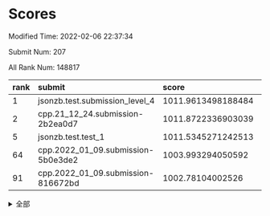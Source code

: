 # Scores

Modified Time: 2022-02-06 22:37:34

Submit Num: 207

All Rank Num: 148817

| rank |               submit               |       score        |       sigma        | pk_num |
| :--- | :--------------------------------- | :----------------- | :----------------- | :----- |
| 1    | jsonzb.test.submission_level_4     | 1011.9613498188484 | 0.7767467181400443 | 2872   |
| 2    | cpp.21_12_24.submission-2b2ea0d7   | 1011.8722336903039 | 0.7583643578812056 | 2878   |
| 5    | jsonzb.test.test_1                 | 1011.5345271242513 | 0.794992353746753  | 2876   |
| 64   | cpp.2022_01_09.submission-5b0e3de2 | 1003.993294050592  | 0.7036650866476526 | 2879   |
| 91   | cpp.2022_01_09.submission-816672bd | 1002.78104002526   | 0.720909759328112  | 2878   |


<details>
<summary>全部</summary>

| rank |                 submit                 |       score        |       sigma        | pk_num |
| :--- | :------------------------------------- | :----------------- | :----------------- | :----- |
| 1    | jsonzb.test.submission_level_4         | 1011.9613498188484 | 0.7767467181400443 | 2872   |
| 2    | cpp.21_12_24.submission-2b2ea0d7       | 1011.8722336903039 | 0.7583643578812056 | 2878   |
| 3    | gobigger.level_3.submission_level_3_6  | 1011.6833017026685 | 0.7733612058059229 | 2877   |
| 4    | gobigger.level_3.submission_level_3_12 | 1011.6470924823752 | 0.7734954873025136 | 2871   |
| 5    | jsonzb.test.test_1                     | 1011.5345271242513 | 0.794992353746753  | 2876   |
| 6    | gobigger.level_3.submission_level_3_44 | 1011.3980320167433 | 0.7861234416587486 | 2876   |
| 7    | gobigger.level_3.submission_level_3_30 | 1011.2069325808457 | 0.7953129874410725 | 2874   |
| 8    | gobigger.level_3.submission_level_3_25 | 1011.1572750568704 | 0.7843410247532384 | 2880   |
| 9    | gobigger.level_3.submission_level_3_13 | 1011.1332112673853 | 0.7598242650722783 | 2879   |
| 10   | gobigger.level_3.submission_level_3_38 | 1011.1032927648994 | 0.7666549890465734 | 2873   |
| 11   | gobigger.level_3.submission_level_3_45 | 1010.8192808273421 | 0.7729995072014382 | 2874   |
| 12   | gobigger.level_3.submission_level_3_8  | 1010.8141552576425 | 0.7722775333633793 | 2879   |
| 13   | gobigger.level_3.submission_level_3_5  | 1010.7826989935146 | 0.7760102255093186 | 2871   |
| 14   | gobigger.level_3.submission_level_3_35 | 1010.7655934504004 | 0.7807771253124366 | 2870   |
| 15   | gobigger.level_3.submission_level_3_33 | 1010.7532288773976 | 0.7739675011851156 | 2882   |
| 16   | gobigger.level_3.submission_level_3_37 | 1010.7348875474712 | 0.7677038768549331 | 2876   |
| 17   | gobigger.level_3.submission_level_3_42 | 1010.7319297773573 | 0.7445270194864897 | 2882   |
| 18   | gobigger.level_3.submission_level_3_23 | 1010.6315707544059 | 0.7613083568929527 | 2878   |
| 19   | gobigger.level_3.submission_level_3_48 | 1010.585472585242  | 0.7618246486959388 | 2872   |
| 20   | gobigger.level_3.submission_level_3_34 | 1010.5666215229603 | 0.7501228008207906 | 2878   |
| 21   | gobigger.level_3.submission_level_3_22 | 1010.3982325320195 | 0.7524284999223456 | 2875   |
| 22   | gobigger.level_3.submission_level_3_19 | 1010.3214035461882 | 0.7485983622908926 | 2878   |
| 23   | gobigger.level_3.submission_level_3_39 | 1010.2181202622855 | 0.7663705065342377 | 2877   |
| 24   | gobigger.level_3.submission_level_3_9  | 1010.2151369792597 | 0.7431730139659938 | 2878   |
| 25   | gobigger.level_3.submission_level_3_17 | 1010.1889748233945 | 0.7460868174794916 | 2880   |
| 26   | gobigger.level_3.submission_level_3_2  | 1010.1683390874502 | 0.7231014781929225 | 2874   |
| 27   | gobigger.level_3.submission_level_3_21 | 1010.1678927695797 | 0.7823864426926704 | 2874   |
| 28   | gobigger.level_3.submission_level_3_3  | 1010.1595613266554 | 0.7785917640268472 | 2877   |
| 29   | gobigger.level_3.submission_level_3_15 | 1010.1338530926683 | 0.7415992221211846 | 2871   |
| 30   | gobigger.level_3.submission_level_3_31 | 1010.0940356472288 | 0.7516262217948555 | 2876   |
| 31   | gobigger.level_3.submission_level_3_29 | 1010.0570695813428 | 0.7540146591176738 | 2875   |
| 32   | gobigger.level_3.submission_level_3_41 | 1010.0569704215483 | 0.7677440321892479 | 2879   |
| 33   | gobigger.level_3.submission_level_3_43 | 1009.8099395706573 | 0.7449365921345229 | 2879   |
| 34   | gobigger.level_3.submission_level_3_49 | 1009.708149686961  | 0.7536160611990724 | 2874   |
| 35   | gobigger.level_3.submission_level_3_16 | 1009.6892687514372 | 0.7621507417846789 | 2873   |
| 36   | gobigger.level_3.submission_level_3_18 | 1009.6827471126112 | 0.7320888623169864 | 2877   |
| 37   | gobigger.level_3.submission_level_3_36 | 1009.6092719288433 | 0.7613176180588124 | 2880   |
| 38   | gobigger.level_3.submission_level_3_4  | 1009.5231333393508 | 0.737268876367152  | 2877   |
| 39   | gobigger.level_3.submission_level_3_32 | 1009.5108059779376 | 0.7545437715158265 | 2875   |
| 40   | gobigger.level_3.submission_level_3_7  | 1009.4985550164818 | 0.749557514286752  | 2876   |
| 41   | gobigger.level_3.submission_level_3_46 | 1009.4825916792806 | 0.7575294901867152 | 2873   |
| 42   | gobigger.level_3.submission_level_3_47 | 1009.3969182811984 | 0.7464488519551487 | 2876   |
| 43   | gobigger.level_3.submission_level_3_40 | 1009.3686419135896 | 0.7511246857016433 | 2874   |
| 44   | gobigger.level_3.submission_level_3_10 | 1009.2642309883754 | 0.7322730156761459 | 2876   |
| 45   | gobigger.level_3.submission_level_3_27 | 1009.1652282410968 | 0.7434784425359312 | 2874   |
| 46   | gobigger.level_3.submission_level_3_24 | 1009.0918056980294 | 0.7639397586712349 | 2879   |
| 47   | gobigger.level_3.submission_level_3_28 | 1009.0580013614723 | 0.7534989036911053 | 2870   |
| 48   | gobigger.level_3.submission_level_3_0  | 1008.8577138952141 | 0.7590720118129884 | 2877   |
| 49   | gobigger.level_3.submission_level_3_14 | 1008.7480786721917 | 0.7438211648100103 | 2876   |
| 50   | gobigger.level_3.submission_level_3_1  | 1008.6846553084528 | 0.7550216955123346 | 2878   |
| 51   | gobigger.level_3.submission_level_3_26 | 1008.4049218568788 | 0.7280027870211175 | 2875   |
| 52   | gobigger.level_3.submission_level_3_11 | 1008.2973471125455 | 0.7430131216405322 | 2878   |
| 53   | gobigger.level_3.submission_level_3_20 | 1008.2873808584702 | 0.740727631094886  | 2875   |
| 54   | gobigger.level_1.submission_level_1_39 | 1005.3994760858322 | 0.7262242105003395 | 2876   |
| 55   | gobigger.level_1.submission_level_1_23 | 1004.5439625581384 | 0.7252331309755957 | 2880   |
| 56   | gobigger.level_1.submission_level_1_32 | 1004.4095130607386 | 0.7209341089442293 | 2877   |
| 57   | gobigger.level_1.submission_level_1_1  | 1004.3514150687341 | 0.7388586759265816 | 2878   |
| 58   | gobigger.level_1.submission_level_1_42 | 1004.1653263161031 | 0.7251657635743253 | 2873   |
| 59   | gobigger.level_1.submission_level_1_21 | 1004.1388208760742 | 0.7221744902438456 | 2875   |
| 60   | gobigger.level_1.submission_level_1_9  | 1004.1069214884319 | 0.7232510183819102 | 2870   |
| 61   | gobigger.level_1.submission_level_1_33 | 1004.0816823283375 | 0.718784381799819  | 2879   |
| 62   | gobigger.level_1.submission_level_1_14 | 1004.0736125720223 | 0.7140999577791232 | 2874   |
| 63   | gobigger.level_1.submission_level_1_22 | 1004.0270954945732 | 0.7113693201355361 | 2875   |
| 64   | cpp.2022_01_09.submission-5b0e3de2     | 1003.993294050592  | 0.7036650866476526 | 2879   |
| 65   | gobigger.level_1.submission_level_1_25 | 1003.9747036781594 | 0.7264885396891643 | 2876   |
| 66   | gobigger.level_1.submission_level_1_47 | 1003.9168821500543 | 0.713047425774631  | 2876   |
| 67   | gobigger.level_1.submission_level_1_44 | 1003.8916055854799 | 0.7204819777290271 | 2877   |
| 68   | gobigger.level_1.submission_level_1_11 | 1003.7826322641399 | 0.7234316668779224 | 2880   |
| 69   | gobigger.level_1.submission_level_1_31 | 1003.748054935267  | 0.7098805040281904 | 2871   |
| 70   | gobigger.level_1.submission_level_1_49 | 1003.6876191737464 | 0.7158667835166288 | 2877   |
| 71   | gobigger.level_1.submission_level_1_29 | 1003.6828782878739 | 0.7173466301900782 | 2875   |
| 72   | gobigger.level_1.submission_level_1_43 | 1003.6441682658016 | 0.7190670166402123 | 2874   |
| 73   | gobigger.level_1.submission_level_1_10 | 1003.617361304119  | 0.7172265433408473 | 2872   |
| 74   | gobigger.level_1.submission_level_1_15 | 1003.6161019798604 | 0.7211306068164798 | 2879   |
| 75   | gobigger.level_1.submission_level_1_8  | 1003.6049488783958 | 0.7179645589783955 | 2873   |
| 76   | gobigger.level_1.submission_level_1_28 | 1003.5524356889089 | 0.705181873560043  | 2877   |
| 77   | gobigger.level_1.submission_level_1_34 | 1003.5132528485315 | 0.7122335421420026 | 2873   |
| 78   | gobigger.level_1.submission_level_1_41 | 1003.4893752621823 | 0.7032301365175937 | 2880   |
| 79   | gobigger.level_1.submission_level_1_26 | 1003.47131876535   | 0.7218664944525675 | 2876   |
| 80   | gobigger.level_1.submission_level_1_3  | 1003.4003405599569 | 0.7200145817946724 | 2878   |
| 81   | gobigger.level_1.submission_level_1_37 | 1003.3335680194483 | 0.699842595111812  | 2876   |
| 82   | gobigger.level_1.submission_level_1_13 | 1003.3110587319625 | 0.7148656723872612 | 2879   |
| 83   | gobigger.level_1.submission_level_1_24 | 1003.2904632418395 | 0.7137618435152906 | 2881   |
| 84   | gobigger.level_1.submission_level_1_19 | 1003.0537979533484 | 0.7171509934463449 | 2872   |
| 85   | gobigger.level_1.submission_level_1_2  | 1002.9738354890774 | 0.71388457536814   | 2873   |
| 86   | gobigger.level_1.submission_level_1_17 | 1002.9265604337019 | 0.7180097234050364 | 2876   |
| 87   | gobigger.level_1.submission_level_1_18 | 1002.8942044120062 | 0.7218256042632841 | 2876   |
| 88   | gobigger.level_1.submission_level_1_12 | 1002.8773932309215 | 0.7135481521576844 | 2875   |
| 89   | gobigger.level_1.submission_level_1_46 | 1002.865283343777  | 0.7154312630692823 | 2879   |
| 90   | gobigger.level_1.submission_level_1_20 | 1002.8291735683742 | 0.7149663340232485 | 2877   |
| 91   | cpp.2022_01_09.submission-816672bd     | 1002.78104002526   | 0.720909759328112  | 2878   |
| 92   | gobigger.level_1.submission_level_1_40 | 1002.7372894168013 | 0.7080891852124757 | 2873   |
| 93   | gobigger.level_1.submission_level_1_16 | 1002.6460032162496 | 0.7185266038327558 | 2877   |
| 94   | gobigger.level_1.submission_level_1_5  | 1002.6148246003788 | 0.7226401723579725 | 2870   |
| 95   | gobigger.level_1.submission_level_1_48 | 1002.5456564302776 | 0.709163660755738  | 2878   |
| 96   | gobigger.level_1.submission_level_1_0  | 1002.4999439695448 | 0.7148994343720319 | 2875   |
| 97   | gobigger.level_1.submission_level_1_7  | 1002.4357026992352 | 0.7188243959494879 | 2872   |
| 98   | gobigger.level_1.submission_level_1_30 | 1002.3507367100385 | 0.7137770049080687 | 2874   |
| 99   | gobigger.level_1.submission_level_1_27 | 1002.2281030471916 | 0.7217026096865884 | 2874   |
| 100  | gobigger.level_1.submission_level_1_38 | 1002.0508061322677 | 0.7065117030720262 | 2877   |
| 101  | gobigger.level_1.submission_level_1_4  | 1001.9383004221343 | 0.7136205229808347 | 2877   |
| 102  | gobigger.level_1.submission_level_1_35 | 1001.9200956256265 | 0.722315839595031  | 2873   |
| 103  | gobigger.level_1.submission_level_1_36 | 1001.7635537172494 | 0.7149401856073099 | 2874   |
| 104  | gobigger.level_1.submission_level_1_6  | 1001.6302975809684 | 0.7074151025127191 | 2880   |
| 105  | gobigger.level_1.submission_level_1_45 | 1001.4931950433893 | 0.7132753665662432 | 2871   |
| 106  | gobigger.random.submission_random_25   | 998.0267035039352  | 0.6912421324481958 | 2878   |
| 107  | gobigger.random.submission_random_6    | 997.7847273579947  | 0.7039006519904782 | 2878   |
| 108  | gobigger.random.submission_random_32   | 997.4399237994404  | 0.713935698208508  | 2879   |
| 109  | gobigger.random.submission_random_46   | 997.1721122354728  | 0.7217062569886797 | 2874   |
| 110  | gobigger.random.submission_random_8    | 997.0539943252834  | 0.7001232859336057 | 2871   |
| 111  | gobigger.random.submission_random_27   | 997.0359954464725  | 0.7011407132245463 | 2882   |
| 112  | gobigger.random.submission_random_16   | 996.7370629459344  | 0.7166213779588837 | 2869   |
| 113  | gobigger.random.submission_random_24   | 996.6271430042923  | 0.6983171848425523 | 2881   |
| 114  | gobigger.random.submission_random_23   | 996.5685937318292  | 0.7120865342965726 | 2869   |
| 115  | gobigger.random.submission_random_44   | 996.4529585533068  | 0.7130853568473876 | 2869   |
| 116  | gobigger.random.submission_random_14   | 996.3105731863125  | 0.7126240241193686 | 2877   |
| 117  | gobigger.random.submission_random_48   | 996.2735669184689  | 0.7081022052729922 | 2880   |
| 118  | gobigger.random.submission_random_35   | 996.2358072976099  | 0.7113062449906953 | 2869   |
| 119  | gobigger.random.submission_random_37   | 996.2166969757965  | 0.705135258777877  | 2874   |
| 120  | gobigger.random.submission_random_22   | 996.1634652754201  | 0.7142745183282884 | 2880   |
| 121  | gobigger.random.submission_random_21   | 996.1294699026378  | 0.7046722740357864 | 2873   |
| 122  | gobigger.random.submission_random_42   | 996.1177622099854  | 0.709290180494501  | 2878   |
| 123  | gobigger.random.submission_random_13   | 996.1136888032264  | 0.7041070362000461 | 2874   |
| 124  | gobigger.random.submission_random_28   | 996.0937319632078  | 0.7291378791510843 | 2875   |
| 125  | gobigger.random.submission_random_41   | 996.0753028590993  | 0.7206579856506328 | 2873   |
| 126  | gobigger.random.submission_random_30   | 996.0253659150294  | 0.7179203444298653 | 2880   |
| 127  | gobigger.random.submission_random_45   | 995.9011118676669  | 0.7084969970112078 | 2871   |
| 128  | gobigger.random.submission_random_47   | 995.8792247124842  | 0.6927526029212633 | 2878   |
| 129  | gobigger.random.submission_random_40   | 995.8556550208949  | 0.7131568666927243 | 2880   |
| 130  | gobigger.random.submission_random_31   | 995.8482342381267  | 0.7248923910958599 | 2878   |
| 131  | gobigger.random.submission_random_19   | 995.8399601839227  | 0.699559001499115  | 2879   |
| 132  | gobigger.random.submission_random_7    | 995.8041760572817  | 0.7107866684897993 | 2879   |
| 133  | gobigger.random.submission_random_12   | 995.7654635604583  | 0.7175439303717929 | 2877   |
| 134  | gobigger.random.submission_random_17   | 995.7407088161939  | 0.7098116629304609 | 2872   |
| 135  | gobigger.random.submission_random_3    | 995.7055877882943  | 0.7118517054805962 | 2876   |
| 136  | gobigger.random.submission_random_49   | 995.6707948982921  | 0.7194170910533667 | 2879   |
| 137  | gobigger.random.submission_random_39   | 995.6672517328217  | 0.7192944711461139 | 2868   |
| 138  | gobigger.random.submission_random_11   | 995.5972923378646  | 0.7199975649342514 | 2878   |
| 139  | gobigger.random.submission_random_20   | 995.5920628354755  | 0.7185986587504899 | 2873   |
| 140  | gobigger.random.submission_random_18   | 995.5052052142224  | 0.7133890411002418 | 2878   |
| 141  | gobigger.random.submission_random_2    | 995.5047427955259  | 0.702202070705249  | 2871   |
| 142  | gobigger.random.submission_random_9    | 995.4786296835231  | 0.7195139409649949 | 2873   |
| 143  | gobigger.random.submission_random_36   | 995.4480978464928  | 0.713215605035759  | 2878   |
| 144  | gobigger.random.submission_random_38   | 995.3511433823096  | 0.7194347577733066 | 2875   |
| 145  | gobigger.random.submission_random_33   | 995.1863211666625  | 0.7134412638784629 | 2879   |
| 146  | gobigger.random.submission_random_0    | 995.1397739142056  | 0.7122123330274595 | 2868   |
| 147  | gobigger.random.submission_random_1    | 995.1376210764834  | 0.709521130059041  | 2871   |
| 148  | gobigger.random.submission_random_29   | 994.9233172891538  | 0.7039773083312989 | 2879   |
| 149  | gobigger.random.submission_random_34   | 994.9086128045428  | 0.7267269729954705 | 2876   |
| 150  | gobigger.random.submission_random_26   | 994.9070099050746  | 0.7170387115639171 | 2877   |
| 151  | gobigger.random.submission_random_43   | 994.8730492732972  | 0.7147242436494277 | 2874   |
| 152  | gobigger.random.submission_random_4    | 994.8556812881405  | 0.7220237394970285 | 2874   |
| 153  | gobigger.random.submission_random_15   | 994.7840499226604  | 0.7230478313629957 | 2874   |
| 154  | gobigger.level_2.submission_level_2_42 | 994.4207611523864  | 0.7154983789794823 | 2877   |
| 155  | gobigger.level_2.submission_level_2_19 | 994.3535697522154  | 0.7282980614421807 | 2876   |
| 156  | gobigger.random.submission_random_10   | 994.2861322721135  | 0.7190211612767842 | 2880   |
| 157  | gobigger.level_2.submission_level_2_16 | 994.2731725434996  | 0.7344060308071783 | 2867   |
| 158  | gobigger.random.submission_random_5    | 994.1999597620783  | 0.7181098261447214 | 2872   |
| 159  | gobigger.level_2.submission_level_2_37 | 993.9626513015531  | 0.7202836950138433 | 2881   |
| 160  | gobigger.level_2.submission_level_2_41 | 993.7881385880346  | 0.7292759347087999 | 2874   |
| 161  | gobigger.level_2.submission_level_2_39 | 993.5477886559711  | 0.7569944966535332 | 2875   |
| 162  | gobigger.level_2.submission_level_2_25 | 993.2815023132201  | 0.745339157716709  | 2871   |
| 163  | gobigger.level_2.submission_level_2_33 | 993.2020718422388  | 0.733503408147685  | 2875   |
| 164  | gobigger.level_2.submission_level_2_9  | 993.1895555885485  | 0.7315499468193408 | 2875   |
| 165  | gobigger.level_2.submission_level_2_31 | 993.1117677035948  | 0.7463484244636062 | 2875   |
| 166  | gobigger.level_2.submission_level_2_12 | 993.1026843579523  | 0.7398973015292355 | 2878   |
| 167  | gobigger.level_2.submission_level_2_13 | 992.8850446410104  | 0.7428331212142476 | 2874   |
| 168  | gobigger.level_2.submission_level_2_38 | 992.8625154083792  | 0.7447749656487036 | 2875   |
| 169  | gobigger.level_2.submission_level_2_18 | 992.8538100531885  | 0.7354967525196006 | 2878   |
| 170  | gobigger.level_2.submission_level_2_1  | 992.8157297981713  | 0.7388385623299468 | 2881   |
| 171  | gobigger.level_2.submission_level_2_48 | 992.7090624759716  | 0.7323040486626723 | 2878   |
| 172  | gobigger.level_2.submission_level_2_49 | 992.6887652072749  | 0.758985984734541  | 2876   |
| 173  | gobigger.level_2.submission_level_2_23 | 992.6480093777368  | 0.7270218377843259 | 2876   |
| 174  | gobigger.level_2.submission_level_2_24 | 992.5241263612002  | 0.7321026011637131 | 2873   |
| 175  | gobigger.level_2.submission_level_2_44 | 992.4724031266702  | 0.7306243695305579 | 2873   |
| 176  | gobigger.level_2.submission_level_2_10 | 992.387091150269   | 0.7546496468769617 | 2877   |
| 177  | gobigger.level_2.submission_level_2_43 | 992.376457961567   | 0.7490138465073097 | 2871   |
| 178  | gobigger.level_2.submission_level_2_0  | 992.3349257546777  | 0.7242659753147348 | 2879   |
| 179  | gobigger.level_2.submission_level_2_28 | 992.3120448790021  | 0.7470939858082927 | 2875   |
| 180  | gobigger.level_2.submission_level_2_47 | 992.225257764536   | 0.7454419271768733 | 2876   |
| 181  | gobigger.level_2.submission_level_2_7  | 992.210318064301   | 0.7458675659499124 | 2884   |
| 182  | gobigger.level_2.submission_level_2_36 | 992.0552400983021  | 0.7579067396829413 | 2876   |
| 183  | gobigger.level_2.submission_level_2_21 | 991.941889925341   | 0.7631865282317793 | 2874   |
| 184  | gobigger.level_2.submission_level_2_4  | 991.9125518932576  | 0.7434001501376639 | 2873   |
| 185  | gobigger.level_2.submission_level_2_27 | 991.8788629362432  | 0.7508914093519288 | 2881   |
| 186  | gobigger.level_2.submission_level_2_26 | 991.800491787304   | 0.7572518529695532 | 2880   |
| 187  | gobigger.level_2.submission_level_2_45 | 991.6837653104437  | 0.7606084043739281 | 2876   |
| 188  | gobigger.level_2.submission_level_2_11 | 991.6708316221993  | 0.7491378455249795 | 2880   |
| 189  | gobigger.level_2.submission_level_2_46 | 991.6422549403775  | 0.749303936573512  | 2873   |
| 190  | gobigger.level_2.submission_level_2_17 | 991.4064935039736  | 0.7594972160610574 | 2876   |
| 191  | gobigger.level_2.submission_level_2_34 | 991.3054195696641  | 0.7446779248791974 | 2873   |
| 192  | gobigger.level_2.submission_level_2_30 | 991.2048565554171  | 0.7535644330427211 | 2877   |
| 193  | gobigger.level_2.submission_level_2_14 | 991.1993366827849  | 0.7587901737820943 | 2875   |
| 194  | gobigger.level_2.submission_level_2_35 | 991.1938444628549  | 0.7574724208332467 | 2879   |
| 195  | gobigger.level_2.submission_level_2_3  | 991.1632154635006  | 0.7842257585509309 | 2877   |
| 196  | gobigger.level_2.submission_level_2_6  | 991.149869920393   | 0.7533492076038243 | 2870   |
| 197  | gobigger.level_2.submission_level_2_20 | 991.076394897171   | 0.7458697930064548 | 2873   |
| 198  | gobigger.level_2.submission_level_2_40 | 990.7799041566965  | 0.7437378955912931 | 2877   |
| 199  | gobigger.level_2.submission_level_2_32 | 990.7579150276011  | 0.7703763929319539 | 2878   |
| 200  | gobigger.level_2.submission_level_2_5  | 990.7553740567025  | 0.7607698229449933 | 2873   |
| 201  | gobigger.level_2.submission_level_2_29 | 990.3642467612331  | 0.7652895498196015 | 2877   |
| 202  | gobigger.level_2.submission_level_2_15 | 990.2775113279373  | 0.7684842051681581 | 2875   |
| 203  | gobigger.level_2.submission_level_2_2  | 990.1828444696806  | 0.7364544254479716 | 2876   |
| 204  | gobigger.level_2.submission_level_2_22 | 990.0106461975163  | 0.763203063681217  | 2875   |
| 205  | gobigger.level_2.submission_level_2_8  | 989.8188326696961  | 0.7842365054041427 | 2875   |
| 206  | gobigger.none.submission_none_0        | 975.2067481340807  | 1.4957004114101986 | 2870   |
| 207  | gobigger.none.submission_none_1        | 974.3963762523632  | 1.6533488513799957 | 2881   |

</details>